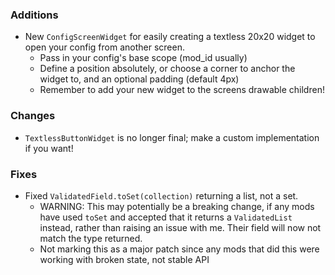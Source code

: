 ### Additions
* New `ConfigScreenWidget` for easily creating a textless 20x20 widget to open your config from another screen.
  * Pass in your config's base scope (mod_id usually)
  * Define a position absolutely, or choose a corner to anchor the widget to, and an optional padding (default 4px)
  * Remember to add your new widget to the screens drawable children!

### Changes
* `TextlessButtonWidget` is no longer final; make a custom implementation if you want!

### Fixes
* Fixed `ValidatedField.toSet(collection)` returning a list, not a set.
  * WARNING: This may potentially be a breaking change, if any mods have used `toSet` and accepted that it returns a `ValidatedList` instead, rather than raising an issue with me. Their field will now not match the type returned.
  * Not marking this as a major patch since any mods that did this were working with broken state, not stable API